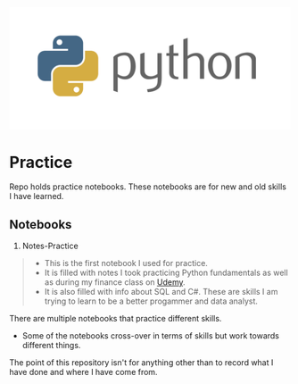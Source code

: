 ![alt text](https://github.com/PattiCakes59/Practice/blob/main/Images/python-logo.png)
# Practice
Repo holds practice notebooks. These notebooks are for new and old skills I have learned.
## Notebooks
1. Notes-Practice
 >- This is the first notebook I used for practice.
 >- It is filled with notes I took practicing Python fundamentals as well as during my finance class on [Udemy](https://www.udemy.com/course/python-for-finance-investment-fundamentals-data-analytics/).
 >- It is also filled with info about SQL and C#. These are skills I am trying to learn to be a better progammer and data analyst.

There are multiple notebooks that practice different skills.
- Some of the notebooks cross-over in terms of skills but work towards different things.

The point of this repository isn't for anything other than to record what I have done and where I have come from.
